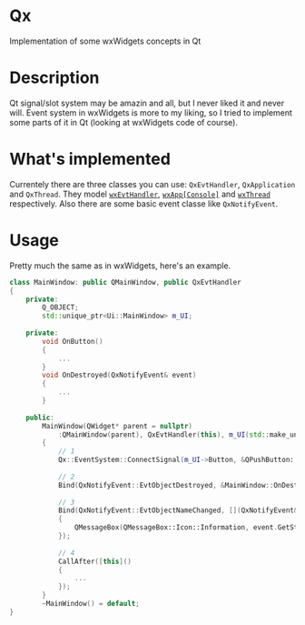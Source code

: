 # Qx
Implementation of some wxWidgets concepts in Qt

# Description
Qt signal/slot system may be amazin and all, but I never liked it and never will. Event system in wxWidgets is more to my liking, so I tried to implement some parts of it in Qt (looking at wxWidgets code of course).

# What's implemented
Currentely there are three classes you can use: `QxEvtHandler`, `QxApplication` and `QxThread`. They model [`wxEvtHandler`](https://docs.wxwidgets.org/trunk/classwx_evt_handler.html), [`wxApp[Console]`](https://docs.wxwidgets.org/trunk/classwx_app.html) and [`wxThread`](https://docs.wxwidgets.org/trunk/classwx_thread.html) respectively. Also there are some basic event classe like `QxNotifyEvent`.

# Usage
Pretty much the same as in wxWidgets, here's an example.
```cpp
class MainWindow: public QMainWindow, public QxEvtHandler
{
	private:
		Q_OBJECT;
		std::unique_ptr<Ui::MainWindow> m_UI;
		
	private:
		void OnButton()
		{
			...
		}
		void OnDestroyed(QxNotifyEvent& event)
		{
			...
		}
		
	public:
		MainWindow(QWidget* parent = nullptr)
			:QMainWindow(parent), QxEvtHandler(this), m_UI(std::make_unique<Ui::MainWindow>())
		{
			// 1
			Qx::EventSystem::ConnectSignal(m_UI->Button, &QPushButton::clicked, &MainWindow::OnButton, this);
			
			// 2
			Bind(QxNotifyEvent::EvtObjectDestroyed, &MainWindow::OnDestroyed, this);
			
			// 3
			Bind(QxNotifyEvent::EvtObjectNameChanged, [](QxNotifyEvent& event)
			{
				QMessageBox(QMessageBox::Icon::Information, event.GetString(), "Object name changed");
			});
			
			// 4
			CallAfter([this]()
			{
				...
			});
		}
		~MainWindow() = default;
}
```
